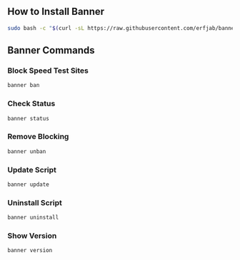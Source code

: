 ## How to Install Banner

```bash
sudo bash -c "$(curl -sL https://raw.githubusercontent.com/erfjab/banner/master/install.sh)" @ install
```

## Banner Commands

### Block Speed Test Sites
```bash
banner ban
```

### Check Status
```bash
banner status
```

### Remove Blocking
```bash
banner unban
```

### Update Script
```bash
banner update
```

### Uninstall Script
```bash
banner uninstall
```

### Show Version
```bash
banner version
```